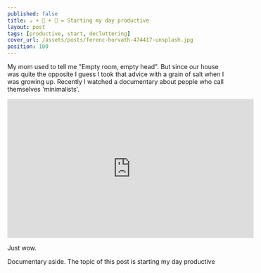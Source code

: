 ```yaml
---
published: false
title: ☕️ + 🍅 + 📅 = Starting my day productive 
layout: post
tags: [productive, start, decluttering]
cover_url: /assets/posts/ferenc-horvath-474417-unsplash.jpg
position: 100
---
```

My mom used to tell me "Empty room, empty head". But since our house was quite the opposite I guess I took that advice with a grain of salt when I was growing up. Recently I watched a documentary about people who call themselves 'minimalists'. 

<iframe width="560" height="315" src="https://www.youtube-nocookie.com/embed/0Co1Iptd4p4?rel=0&amp;showinfo=0" frameborder="0" allow="autoplay; encrypted-media" allowfullscreen></iframe>

Just wow.

Documentary aside. The topic of this post is starting my day productive